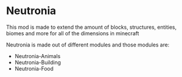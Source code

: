 # Neutronia

This mod is made to extend the amount of blocks, structures, entities, biomes and more for all of the dimensions in minecraft

Neutronia is made out of different modules and those modules are:

* Neutronia-Animals
* Neutronia-Building
* Neutronia-Food